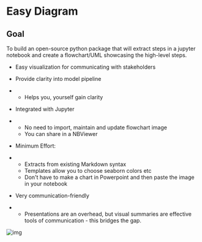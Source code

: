 # Easy Diagram

## Goal

To build an open-source python package that will extract steps in a jupyter notebook and create a flowchart/UML showcasing the high-level steps. 

- Easy visualization for communicating with stakeholders

- Provide clarity into model pipeline

- - Helps you, yourself gain clarity

- Integrated with Jupyter

- - No need to import, maintain and update flowchart image
  - You can share in a  NBViewer

- Minimum Effort: 

- - Extracts from existing Markdown syntax
  - Templates allow you to choose seaborn colors etc
  - Don't have to make a chart in Powerpoint and then paste the image in your notebook 

- Very communication-friendly

- - Presentations are an overhead, but visual summaries are effective tools of communication - this bridges the gap.



![img](https://lh4.googleusercontent.com/R-ZhWdfD3jVP7Zw6lmiLJBW_6SG87rYaBKgOPcZIMS2NnBd7vD_ZeZWm-q7OVS4vqslqv_FjH8sRFejeX7zPkp_n5E_GVJ2yCW1uU0DV-jKkvaZDsRR4s5Y3QDHWx-b1AHlF3SiL)

